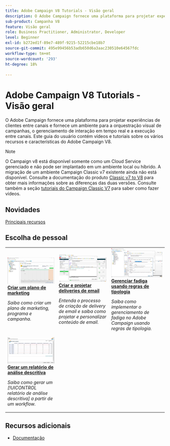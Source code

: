 ```yaml
---
title: Adobe Campaign V8 Tutorials - Visão geral
description: O Adobe Campaign fornece uma plataforma para projetar experiências de clientes entre canais e fornece um ambiente para a orquestração visual de campanhas, o gerenciamento de interação em tempo real e a execução entre canais. Este guia do usuário contém vídeos e tutoriais sobre os vários recursos e características do Adobe Campaign Standard.
sub-product: Campanha V8
feature: Visão geral
role: Business Practitioner, Administrator, Developer
level: Beginner
exl-id: b272ed1f-89e7-489f-9215-52215cbe18b7
source-git-commit: 495e99456b53adb650d6a3aac230510e64567fdc
workflow-type: tm+mt
source-wordcount: '293'
ht-degree: 18%

---
```


# Adobe Campaign V8 Tutorials - Visão geral

O Adobe Campaign fornece uma plataforma para projetar experiências de clientes entre canais e fornece um ambiente para a orquestração visual de campanhas, o gerenciamento de interação em tempo real e a execução entre canais. Este guia do usuário contém vídeos e tutoriais sobre os vários recursos e características do Adobe Campaign V8.

>[!NOTE]
> O Campaign v8 está disponível somente como um Cloud Service gerenciado e não pode ser implantado em um ambiente local ou híbrido. A migração de um ambiente Campaign Classic v7 existente ainda não está disponível.
>Consulte a documentação do produto [Classic v7 to V8](https://experienceleague.adobe.com/docs/campaign/campaign-v8/start/capability-matrix.html) para obter mais informações sobre as diferenças das duas versões. Consulte também a seção [tutoriais do Campaign Classic V7](https://experienceleague.adobe.com/docs/campaign-classic-learn/tutorials/overview.html?lang=pt-BR) para saber como fazer vídeos.

## Novidades

[Principais recursos](https://experienceleague.adobe.com/docs/campaign/campaign-v8/start/whats-new.html)

## Escolha de pessoal

<table>
<tr>
  <td>
    <a href="./getting-started/create-a-marketing-plan-programs-and-campaigns.md">
      <img alt="Criar um plano de marketing, programa e campanhas (vídeo)" src="./assets/333810.jpg"/>
    </a>
    <div>
      <a href="./getting-started/create-a-marketing-plan-programs-and-campaigns.md">
    <strong>Criar um plano de marketing</strong>
    </a>
    </div>
    <p>
    <em>Saiba como criar um plano de marketing, programa e campanha.</em>
    <p>
  </td>
   <td>
    <a href="./content-creation/create-and-design-email-deliveries.md">
      <img alt="Criar e projetar deliveries de email (vídeo)" src="./assets/333476.jpg" />
    </a>
    <div>
      <a href="./content-creation/create-and-design-email-deliveries.md">
    <strong>Criar e projetar deliveries de email</strong>
    </a>
    </div> 
    <p>
    <em>Entenda o processo de criação de delivery de email e saiba como projetar e personalizar conteúdo de email.
</em>
    <p>
  </td>
  <td>
    <a href="./send-messages/fatigue-management/typology-rules-for-fatigue-management.md">
      <img alt="Gerenciar fadiga usando regras de tipologia (vídeo)" src="./assets/333787.jpg" />
    </a>
    <div>
      <a href="./send-messages/fatigue-management/typology-rules-for-fatigue-management.md">
    <strong>Gerenciar fadiga usando regras de tipologia</strong>
    </a>
    </div>
    <p>
    <em>Saiba como implementar o gerenciamento de fadiga no Adobe Campaign usando regras de tipologia.  </em>
    <p>
  </td>
</tr>
<tr>
</td>
  <td>
    <a href="./reporting/generate-a-descriptive-analysis-report.md">
      <img alt="Gerar um relatório de análise descritiva" src="./assets/333994.jpg" />
    </a>
    <div>
      <a href="./reporting/generate-a-descriptive-analysis-report.md">
    <strong>Gerar um relatório de análise descritiva</strong>
    </a>
    </div>
    <p>
    <em>Saiba como gerar um [!UICONTROL relatório de análise descritiva] a partir de um workflow.</em>
    <p>
  </td>

</table>

## Recursos adicionais

* [Documentação](https://experienceleague.adobe.com/docs/campaign-v8.html)
